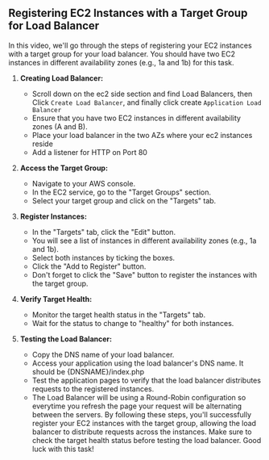 ## Registering EC2 Instances with a Target Group for Load Balancer

In this video, we'll go through the steps of registering your EC2 instances with a target group for your load balancer. You should have two EC2 instances in different availability zones (e.g., 1a and 1b) for this task.
1. **Creating Load Balancer:**
   - Scroll down on the ec2 side section and find Load Balancers, then Click `Create Load Balancer`, and finally click create `Application Load Balancer`
   - Ensure that you have two EC2 instances in different availability zones (A and B).
   - Place your load balancer in the two AZs where your ec2 instances reside
   - Add a listener for HTTP on Port 80

2. **Access the Target Group:**
   - Navigate to your AWS console.
   - In the EC2 service, go to the "Target Groups" section.
   - Select your target group and click on the "Targets" tab.

3. **Register Instances:**
   - In the "Targets" tab, click the "Edit" button.
   - You will see a list of instances in different availability zones (e.g., 1a and 1b).
   - Select both instances by ticking the boxes.
   - Click the "Add to Register" button.
   - Don't forget to click the "Save" button to register the instances with the target group.

4. **Verify Target Health:**
   - Monitor the target health status in the "Targets" tab.
   - Wait for the status to change to "healthy" for both instances.

5. **Testing the Load Balancer:**
   - Copy the DNS name of your load balancer.
   - Access your application using the load balancer's DNS name. It should be {DNSNAME}/index.php
   - Test the application pages to verify that the load balancer distributes requests to the registered instances.
   - The Load Balancer will be using a Round-Robin configuration so everytime you refresh the page your request will be alternating between the servers.
By following these steps, you'll successfully register your EC2 instances with the target group, allowing the load balancer to distribute requests across the instances. Make sure to check the target health status before testing the load balancer. Good luck with this task!
